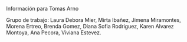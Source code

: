 Información para Tomas Arno

Grupo de trabajo: Laura Debora Mier, Mirta Ibañez, Jimena Miramontes, Morena Ertreo, Brenda Gomez, Diana Sofia Rodriguez,
Karen Alvarez Montoya, Ana Pecora, Viviana Estevez.


